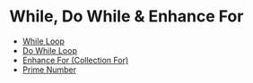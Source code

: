 # While, Do While & Enhance For

* [While Loop](./TestWhile.java)
* [Do While Loop](./TestDoWhile.java)
* [Enhance For (Collection For)](./EnhanceForLoop.java)
* [Prime Number](./CheckPrime.java)